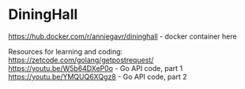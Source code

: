 # DiningHall
https://hub.docker.com/r/anniegavr/dininghall - docker container here

Resources for learning and coding: https://zetcode.com/golang/getpostrequest/
https://youtu.be/W5b64DXeP0o - Go API code, part 1 
https://youtu.be/YMQUQ6XQgz8 - Go API code, part 2
